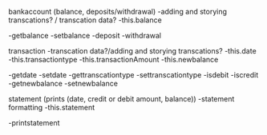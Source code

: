 bankaccount (balance, deposits/withdrawal)
-adding and storying transcations? / transcation data?
-this.balance

-getbalance
-setbalance
-deposit
-withdrawal


transaction
-transcation data?/adding and storying transcations?
-this.date
-this.transactiontype
-this.transactionAmount
-this.newbalance

-getdate
-setdate
-gettranscationtype
-settranscationtype
-isdebit
-iscredit
-getnewbalance
-setnewbalance


statement (prints (date, credit or debit amount, balance))
-statement formatting
-this.statement

-printstatement
